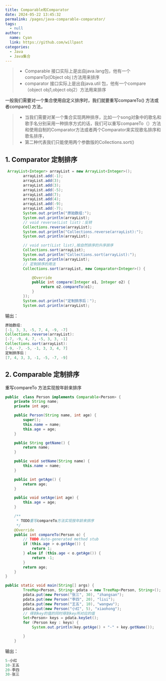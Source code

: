 ```yaml
---
title: Comparable和Comparator
date: 2024-05-22 13:45:32
permalink: /pages/java-comparable-comparator/
tags: 
  - null
author: 
  name: Cyan
  link: https://github.com/willpast
categories: 
  - Java
  - Java集合
---
```


> - Comparable 接口实际上是出自java.lang包，他有一个compareTp(Object obj )方法用来排序
> - comparator 接口实际上是出自java.util 包，他有一个compare（object obj1,object obj2）方法用来排序

一般我们需要对一个集合使用自定义排序时，我们就要重写compareTo() 方法或者compare() 方法，
> - 当我们需要对某一个集合实现两种排序，比如一个song对象中的歌名和歌手名分别采用一种排序方式的话，我们可以重写compareTo（）方法和使用自制的Comparator方法或者两个Comparator来实现歌名排序和歌名排序，
> - 第二种代表我们只能使用两个参数版的Collections.sort()

## 1. Comparator 定制排序

```java
 ArrayList<Integer> arrayList = new ArrayList<Integer>();
        arrayList.add(-1);
        arrayList.add(3);
        arrayList.add(3);
        arrayList.add(-5);
        arrayList.add(7);
        arrayList.add(4);
        arrayList.add(-9);
        arrayList.add(-7);
        System.out.println("原始数组:");
        System.out.println(arrayList);
        // void reverse(List list)：反转
        Collections.reverse(arrayList);
        System.out.println("Collections.reverse(arrayList):");
        System.out.println(arrayList);

        // void sort(List list),按自然排序的升序排序
        Collections.sort(arrayList);
        System.out.println("Collections.sort(arrayList):");
        System.out.println(arrayList);
        // 定制排序的用法
        Collections.sort(arrayList, new Comparator<Integer>() {

            @Override
            public int compare(Integer o1, Integer o2) {
                return o2.compareTo(o1);
            }
        });
        System.out.println("定制排序后：");
        System.out.println(arrayList);
```

输出：

```java
原始数组:
[-1, 3, 3, -5, 7, 4, -9, -7]
Collections.reverse(arrayList):
[-7, -9, 4, 7, -5, 3, 3, -1]
Collections.sort(arrayList):
[-9, -7, -5, -1, 3, 3, 4, 7]
定制排序后：
[7, 4, 3, 3, -1, -5, -7, -9]

```

## 2. Comparable 定制排序

重写compareTo 方法实现按年龄来排序

```java
public  class Person implements Comparable<Person> {
    private String name;
    private int age;

    public Person(String name, int age) {
        super();
        this.name = name;
        this.age = age;
    }

    public String getName() {
        return name;
    }

    public void setName(String name) {
        this.name = name;
    }

    public int getAge() {
        return age;
    }

    public void setAge(int age) {
        this.age = age;
    }

    /**
     * TODO重写compareTo方法实现按年龄来排序
     */
    @Override
    public int compareTo(Person o) {
        // TODO Auto-generated method stub
        if (this.age > o.getAge()) {
            return 1;
        } else if (this.age < o.getAge()) {
            return -1;
        }
        return age;
    }
}
```

```java
public static void main(String[] args) {
        TreeMap<Person, String> pdata = new TreeMap<Person, String>();
        pdata.put(new Person("张三", 30), "zhangsan");
        pdata.put(new Person("李四", 20), "lisi");
        pdata.put(new Person("王五", 10), "wangwu");
        pdata.put(new Person("小红", 5), "xiaohong");
        // 得到key的值的同时得到key所对应的值
        Set<Person> keys = pdata.keySet();
        for (Person key : keys) {
            System.out.println(key.getAge() + "-" + key.getName());

        }
    }
```

输出：

```java
5-小红
10-王五
20-李四
30-张三
```